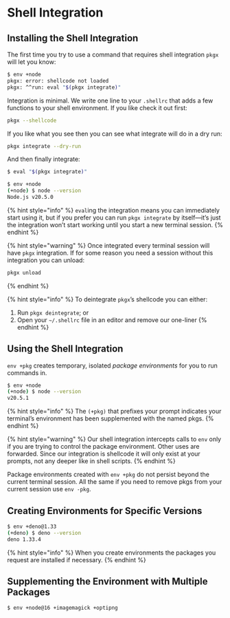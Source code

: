 # Shell Integration

## Installing the Shell Integration

The first time you try to use a command that requires shell integration `pkgx`
will let you know:

```sh
$ env +node
pkgx: error: shellcode not loaded
pkgx: ^^run: eval "$(pkgx integrate)"
```

Integration is minimal. We write one line to your `.shellrc` that adds a few
functions to your shell environment. If you like check it out first:

```sh
pkgx --shellcode
```

If you like what you see then you can see what integrate will do in a dry run:

```sh
pkgx integrate --dry-run
```

And then finally integrate:

```sh
$ eval "$(pkgx integrate)"

$ env +node
(+node) $ node --version
Node.js v20.5.0
```

{% hint style="info" %}
`eval`ing the integration means you can immediately start using it, but if
you prefer you can run `pkgx integrate` by itself—it’s just the integration
won’t start working until you start a new terminal session.
{% endhint %}

{% hint style="warning" %}
Once integrated every terminal session will have `pkgx` integration.
If for some reason you need a session without this integration you can unload:

```sh
pkgx unload
```

{% endhint %}

{% hint style="info" %}
To deintegrate `pkgx`’s shellcode you can either:

1. Run `pkgx deintegrate`; or
2. Open your `~/.shellrc` file in an editor and remove our one-liner
{% endhint %}


## Using the Shell Integration

`env +pkg` creates temporary, isolated *package environments* for you to run
commands in.

```sh
$ env +node
(+node) $ node --version
v20.5.1
```

{% hint style="info" %}
The `(+pkg)` that prefixes your prompt indicates your terminal’s environment
has been supplemented with the named pkgs.
{% endhint %}

{% hint style="warning" %}
Our shell integration intercepts calls to `env` only if you are trying to
control the package environment. Other uses are forwarded. Since our
integration is shellcode it will only exist at your prompts, not any deeper
like in shell scripts.
{% endhint %}

Package environments created with `env +pkg` do not persist beyond the current
terminal session. All the same if you need to remove pkgs from your
current session use `env -pkg`.


## Creating Environments for Specific Versions

```sh
$ env +deno@1.33
(+deno) $ deno --version
deno 1.33.4
```

{% hint style="info" %}
When you create environments the packages you request are installed if
necessary.
{% endhint %}


## Supplementing the Environment with Multiple Packages

```sh
$ env +node@16 +imagemagick +optipng
```